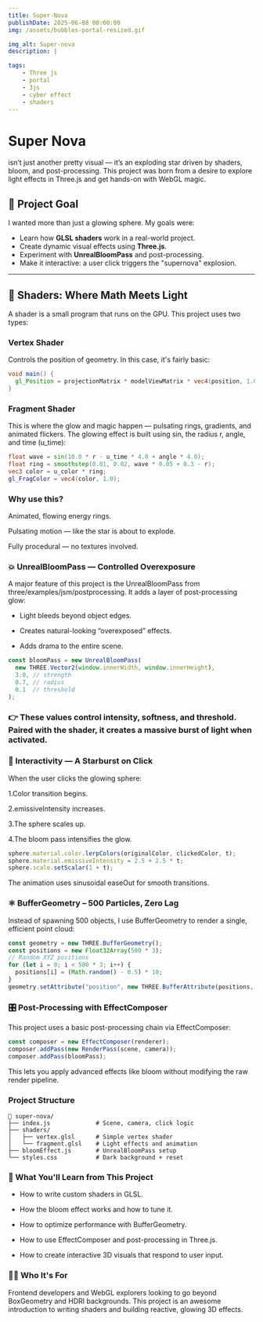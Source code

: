 ```yaml
---
title: Super-Nova
publishDate: 2025-06-08 00:00:00
img: /assets/bubbles-portal-resized.gif

img_alt: Super-nova
description: |

tags:
    - Three js
    - portal
    - 3js
    - cyber effect
    - shaders
---
```



# Super Nova 

isn’t just another pretty visual — it’s an exploding star driven by shaders, bloom, and post-processing. This project was born from a desire to explore light effects in Three.js and get hands-on with WebGL magic.

## 🌠 Project Goal

I wanted more than just a glowing sphere. My goals were:

- Learn how **GLSL shaders** work in a real-world project.
- Create dynamic visual effects using **Three.js**.
- Experiment with **UnrealBloomPass** and post-processing.
- Make it interactive: a user click triggers the "supernova" explosion.

---

## 🧪 Shaders: Where Math Meets Light

A shader is a small program that runs on the GPU. This project uses two types:

### Vertex Shader

Controls the position of geometry. In this case, it's fairly basic:

```glsl
void main() {
  gl_Position = projectionMatrix * modelViewMatrix * vec4(position, 1.0);
}
```

### Fragment Shader

This is where the glow and magic happen — pulsating rings, gradients, and animated flickers. The glowing effect is built using sin, the radius r, angle, and time (u_time):

```glsl
float wave = sin(10.0 * r - u_time * 4.0 + angle * 4.0);
float ring = smoothstep(0.01, 0.02, wave * 0.05 + 0.3 - r);
vec3 color = u_color * ring;
gl_FragColor = vec4(color, 1.0);
```

### Why use this?

Animated, flowing energy rings.

Pulsating motion — like the star is about to explode.

Fully procedural — no textures involved.


### 💥 UnrealBloomPass — Controlled Overexposure

A major feature of this project is the UnrealBloomPass from three/examples/jsm/postprocessing. It adds a layer of post-processing glow:

- Light bleeds beyond object edges.

- Creates natural-looking “overexposed” effects.

- Adds drama to the entire scene.

```js
const bloomPass = new UnrealBloomPass(
  new THREE.Vector2(window.innerWidth, window.innerHeight),
  3.0, // strength
  0.7, // radius
  0.1  // threshold
);
```
### 👉 These values control intensity, softness, and threshold. Paired with the shader, it creates a massive burst of light when activated.

### 🔘 Interactivity — A Starburst on Click

When the user clicks the glowing sphere:

1.Color transition begins.

2.emissiveIntensity increases.

3.The sphere scales up.

4.The bloom pass intensifies the glow.


```js
sphere.material.color.lerpColors(originalColor, clickedColor, t);
sphere.material.emissiveIntensity = 2.5 + 2.5 * t;
sphere.scale.setScalar(1 + t);
```
The animation uses sinusoidal easeOut for smooth transitions.

### ⚛️ BufferGeometry – 500 Particles, Zero Lag

Instead of spawning 500 objects, I use BufferGeometry to render a single, efficient point cloud:

```js
const geometry = new THREE.BufferGeometry();
const positions = new Float32Array(500 * 3);
// Random XYZ positions
for (let i = 0; i < 500 * 3; i++) {
  positions[i] = (Math.random() - 0.5) * 10;
}
geometry.setAttribute("position", new THREE.BufferAttribute(positions, 3));
```
### 🎛️ Post-Processing with EffectComposer

This project uses a basic post-processing chain via EffectComposer:

```js
const composer = new EffectComposer(renderer);
composer.addPass(new RenderPass(scene, camera));
composer.addPass(bloomPass);
```
This lets you apply advanced effects like bloom without modifying the raw render pipeline.

### Project Structure

```
📁 super-nova/
├── index.js             # Scene, camera, click logic
├── shaders/
│   ├── vertex.glsl      # Simple vertex shader
│   └── fragment.glsl    # Light effects and animation
├── bloomEffect.js       # UnrealBloomPass setup
└── styles.css           # Dark background + reset
```

### 🧠 What You'll Learn from This Project

- How to write custom shaders in GLSL.

- How the bloom effect works and how to tune it.

- How to optimize performance with BufferGeometry.

- How to use EffectComposer and post-processing in Three.js.

- How to create interactive 3D visuals that respond to user input.


### 👩‍🚀 Who It's For

Frontend developers and WebGL explorers looking to go beyond BoxGeometry and HDRI backgrounds. This project is an awesome introduction to writing shaders and building reactive, glowing 3D effects.














